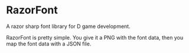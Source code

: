 # RazorFont
 A razor sharp font library for D game development.

RazorFont is pretty simple. You give it a PNG with the font data, then you map the font data with a JSON file.

